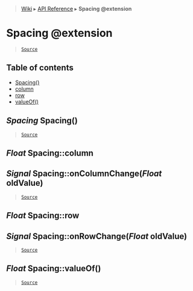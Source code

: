 > [Wiki](Home) ▸ [API Reference](API-Reference) ▸ **Spacing @extension**

Spacing @extension
==================

> [`Source`](/Neft-io/neft/tree/master/src/renderer/types/basics/item/spacing.litcoffee#spacing-extension)

## Table of contents
  * [Spacing()](#spacing-spacing)
  * [column](#float-spacingcolumn)
  * [row](#float-spacingrow)
  * [valueOf()](#float-spacingvalueof)

*Spacing* Spacing()
-------------------

> [`Source`](/Neft-io/neft/tree/master/src/renderer/types/basics/item/spacing.litcoffee#spacing-spacing)

*Float* Spacing::column
-----------------------
## *Signal* Spacing::onColumnChange(*Float* oldValue)

> [`Source`](/Neft-io/neft/tree/master/src/renderer/types/basics/item/spacing.litcoffee#float-spacingcolumn-signal-spacingoncolumnchangefloat-oldvalue)

*Float* Spacing::row
--------------------
## *Signal* Spacing::onRowChange(*Float* oldValue)

> [`Source`](/Neft-io/neft/tree/master/src/renderer/types/basics/item/spacing.litcoffee#float-spacingrow-signal-spacingonrowchangefloat-oldvalue)

*Float* Spacing::valueOf()
--------------------------

> [`Source`](/Neft-io/neft/tree/master/src/renderer/types/basics/item/spacing.litcoffee#float-spacingvalueof)

